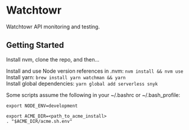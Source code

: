 # Watchtowr

Watchtowr API monitoring and testing.

## Getting Started

Install nvm, clone the repo, and then...

Install and use Node version references in .nvm: `nvm install && nvm use`  
Install yarn: `brew install yarn watchman && yarn`  
Install global dependencies: `yarn global add serverless snyk`  

Some scripts assume the following in your ~/.bashrc or ~/.bash_profile:  
```
export NODE_ENV=development

export ACME_DIR=<path_to_acme_install>
. "$ACME_DIR/acme.sh.env"
```
